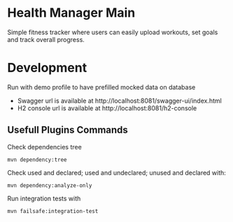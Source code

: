 # Health Manager Main

Simple fitness tracker where users can easily upload workouts, set goals and track overall progress.

# Development

Run with demo profile to have prefilled mocked data on database

- Swagger url is available at http://localhost:8081/swagger-ui/index.html
- H2 console url is available at http://localhost:8081/h2-console

## Usefull Plugins Commands

Check dependencies tree

```
mvn dependency:tree
```

Check used and declared; used and undeclared; unused and declared with:

```
mvn dependency:analyze-only
```

Run integration tests with

```
mvn failsafe:integration-test
```
